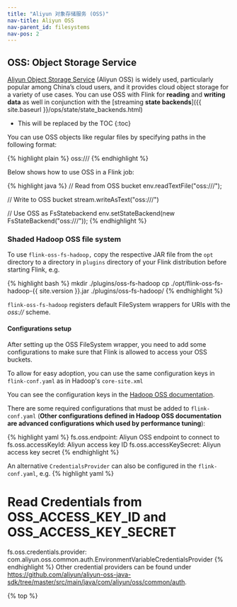 ```yaml
---
title: "Aliyun 对象存储服务 (OSS)"
nav-title: Aliyun OSS
nav-parent_id: filesystems
nav-pos: 2
---
```

<!--
Licensed to the Apache Software Foundation (ASF) under one
or more contributor license agreements.  See the NOTICE file
distributed with this work for additional information
regarding copyright ownership.  The ASF licenses this file
to you under the Apache License, Version 2.0 (the
"License"); you may not use this file except in compliance
with the License.  You may obtain a copy of the License at

  http://www.apache.org/licenses/LICENSE-2.0

Unless required by applicable law or agreed to in writing,
software distributed under the License is distributed on an
"AS IS" BASIS, WITHOUT WARRANTIES OR CONDITIONS OF ANY
KIND, either express or implied.  See the License for the
specific language governing permissions and limitations
under the License.
-->

## OSS: Object Storage Service

[Aliyun Object Storage Service](https://www.aliyun.com/product/oss) (Aliyun OSS) is widely used, particularly popular among China’s cloud users, and it provides cloud object storage for a variety of use cases.
You can use OSS with Flink for **reading** and **writing data** as well in conjunction with the [streaming **state backends**]({{ site.baseurl }}/ops/state/state_backends.html)

* This will be replaced by the TOC
{:toc}

You can use OSS objects like regular files by specifying paths in the following format:

{% highlight plain %}
oss://<your-bucket>/<object-name>
{% endhighlight %}

Below shows how to use OSS in a Flink job:

{% highlight java %}
// Read from OSS bucket
env.readTextFile("oss://<your-bucket>/<object-name>");

// Write to OSS bucket
stream.writeAsText("oss://<your-bucket>/<object-name>")

// Use OSS as FsStatebackend
env.setStateBackend(new FsStateBackend("oss://<your-bucket>/<object-name>"));
{% endhighlight %}

### Shaded Hadoop OSS file system

To use `flink-oss-fs-hadoop,` copy the respective JAR file from the `opt` directory to a directory in `plugins` directory of your Flink distribution before starting Flink, e.g.

{% highlight bash %}
mkdir ./plugins/oss-fs-hadoop
cp ./opt/flink-oss-fs-hadoop-{{ site.version }}.jar ./plugins/oss-fs-hadoop/
{% endhighlight %}

`flink-oss-fs-hadoop` registers default FileSystem wrappers for URIs with the *oss://* scheme.

#### Configurations setup

After setting up the OSS FileSystem wrapper, you need to add some configurations to make sure that Flink is allowed to access your OSS buckets.

To allow for easy adoption, you can use the same configuration keys in `flink-conf.yaml` as in Hadoop's `core-site.xml`

You can see the configuration keys in the [Hadoop OSS documentation](http://hadoop.apache.org/docs/current/hadoop-aliyun/tools/hadoop-aliyun/index.html).

There are some required configurations that must be added to `flink-conf.yaml` (**Other configurations defined in Hadoop OSS documentation are advanced configurations which used by performance tuning**):

{% highlight yaml %}
fs.oss.endpoint: Aliyun OSS endpoint to connect to
fs.oss.accessKeyId: Aliyun access key ID
fs.oss.accessKeySecret: Aliyun access key secret
{% endhighlight %}

An alternative `CredentialsProvider` can also be configured in the `flink-conf.yaml`, e.g.
{% highlight yaml %}
# Read Credentials from OSS_ACCESS_KEY_ID and OSS_ACCESS_KEY_SECRET
fs.oss.credentials.provider: com.aliyun.oss.common.auth.EnvironmentVariableCredentialsProvider
{% endhighlight %}
Other credential providers can be found under https://github.com/aliyun/aliyun-oss-java-sdk/tree/master/src/main/java/com/aliyun/oss/common/auth.



{% top %}
